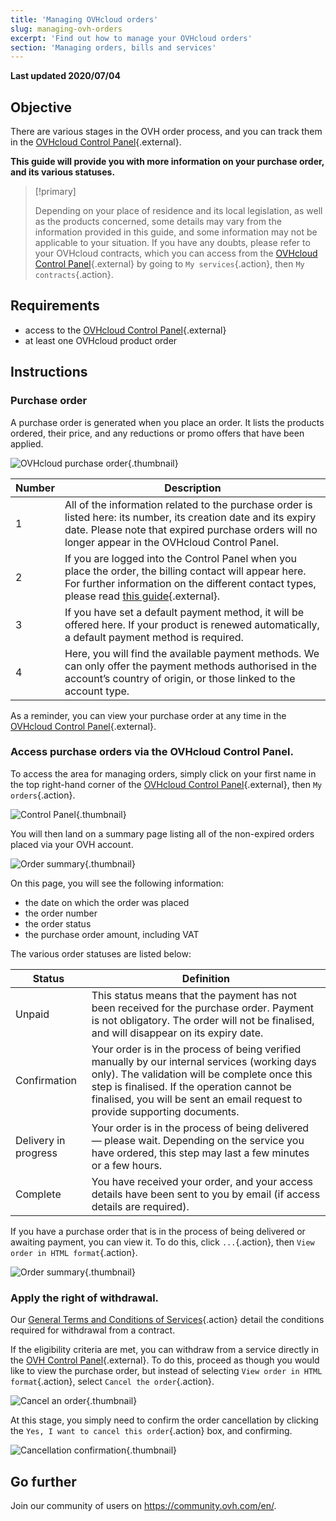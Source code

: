 ```yaml
---
title: 'Managing OVHcloud orders'
slug: managing-ovh-orders
excerpt: 'Find out how to manage your OVHcloud orders'
section: 'Managing orders, bills and services'
---
```


**Last updated 2020/07/04**

## Objective

There are various stages in the OVH order process, and you can track them in the [OVHcloud Control Panel](https://ca.ovh.com/auth/?action=gotomanager){.external}.

**This guide will provide you with more information on your purchase order, and its various statuses.**

> [!primary]
>
> Depending on your place of residence and its local legislation, as well as the products concerned, some details may vary from the information provided in this guide, and some information may not be applicable to your situation. If you have any doubts, please refer to your OVHcloud contracts, which you can access from the [OVHcloud Control Panel](https://ca.ovh.com/auth/?action=gotomanager){.external} by going to `My services`{.action}, then `My contracts`{.action}.
>

## Requirements

- access to the [OVHcloud Control Panel](https://ca.ovh.com/auth/?action=gotomanager){.external}
- at least one OVHcloud product order


##  Instructions

### Purchase order

A purchase order is generated when you place an order. It lists the products ordered, their price, and any reductions or promo offers that have been applied.

![OVHcloud purchase order](images/order_ovh.png){.thumbnail}

|Number|Description|
|---|---|
|1|All of the information related to the purchase order is listed here: its number, its creation date and its expiry date. Please note that expired purchase orders will no longer appear in the OVHcloud Control Panel.|
|2|If you are logged into the Control Panel when you place the order, the billing contact will appear here. For further information on the different contact types, please read  [this guide](../customer/managing-contacts/){.external}.|
|3|If you have set a default payment method, it will be offered here. If your product is renewed automatically, a default payment method is required.|
|4|Here, you will find the available payment methods. We can only offer the payment methods authorised in the account’s country of origin, or those linked to the account type.|


As a reminder, you can view your purchase order at any time in the [OVHcloud Control Panel](https://ca.ovh.com/auth/?action=gotomanager){.external}.


### Access purchase orders via the OVHcloud Control Panel.

To access the area for managing orders, simply click on your first name in the top right-hand corner of the [OVHcloud Control Panel](https://ca.ovh.com/auth/?action=gotomanager){.external}, then `My orders`{.action}.

![Control Panel](images/customer_panel_order.png){.thumbnail}

You will then land on a summary page listing all of the non-expired orders placed via your OVH account.

![Order summary](images/order_recap.png){.thumbnail}


On this page, you will see the following information:

- the date on which the order was placed
- the order number
- the order status
- the purchase order amount, including VAT

The various order statuses are listed below:

|Status|Definition|
|---|---|
|Unpaid|This status means that the payment has not been received for the purchase order. Payment is not obligatory. The order will not be finalised, and will disappear on its expiry date.|
|Confirmation|Your order is in the process of being verified manually by our internal services (working days only). The validation will be complete once this step is finalised. If the operation cannot be finalised, you will be sent an email request to provide supporting documents.|
|Delivery in progress|Your order is in the process of being delivered — please wait. Depending on the service you have ordered, this step may last a few minutes or a few hours.|
|Complete|You have received your order, and your access details have been sent to you by email (if access details are required).|

If you have a purchase order that is in the process of being delivered or awaiting payment, you can view it. To do this, click `...`{.action}, then `View order in HTML format`{.action}.

![Order summary](images/html_order.png){.thumbnail}


### Apply the right of withdrawal.

Our [General Terms and Conditions of Services](https://www.ovh.com/ca/en/support/termsofservice/General_Terms_of_Service_CA.pdf){.action} detail the conditions required for withdrawal from a contract.

If the eligibility criteria are met, you can withdraw from a service directly in the [OVH Control Panel](https://ca.ovh.com/auth/?action=gotomanager){.external}. To do this, proceed as though you would like to view the purchase order, but instead of selecting `View order in HTML format`{.action}, select `Cancel the order`{.action}.

![Cancel an order](images/cancel_order.png){.thumbnail}

At this stage, you simply need to confirm the order cancellation by clicking the `Yes, I want to cancel this order`{.action} box, and confirming.

![Cancellation confirmation](images/cancellation_validation.png){.thumbnail}


## Go further

Join our community of users on <https://community.ovh.com/en/>.
